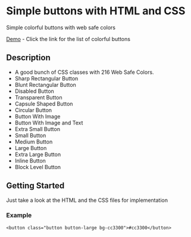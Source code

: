 # Simple buttons with HTML and CSS

Simple colorful buttons with web safe colors

[Demo](http://jerrythimothy.bigjapps.com/simple-buttons/) - Click the link for the list of colorful buttons

## Description

* A good bunch of CSS classes with 216 Web Safe Colors.
* Sharp Rectangular Button
* Blunt Rectangular Button
* Disabled Button
* Transparent Button
* Capsule Shaped Button
* Circular Button
* Button With Image
* Button With Image and Text
* Extra Small Button
* Small Button
* Medium Button
* Large Button
* Extra Large Button
* Inline Button
* Block Level Button

## Getting Started

Just take a look at the HTML and the CSS files for implementation

### Example

```
<button class="button button-large bg-cc3300">#cc3300</button>
```